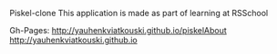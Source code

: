 Piskel-clone
This application is made as part of learning at RSSchool

Gh-Pages:
http://yauhenkviatkouski.github.io/piskelAbout
http://yauhenkviatkouski.github.io
